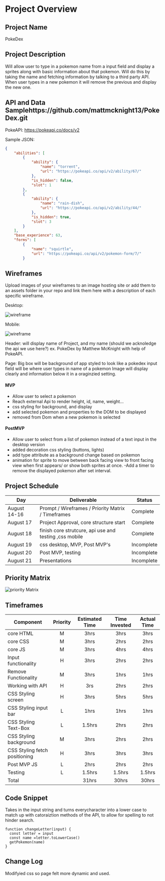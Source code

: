 # Project Overview

## Project Name

PokeDex

## Project Description

Will allow user to type in a pokemon name from a input field and display a sprites along with basic information about that pokemon.
Will do this by taking the name and fetching information by talking to a third party API.
When user types in a new pokemon it will remove the previous and display the new one.

## API and Data Samplehttps://github.com/mattmcknight13/PokeDex.git

PokeAPI: https://pokeapi.co/docs/v2

Sample JSON:
```json
{
    "abilities": [
        {
            "ability": {
                "name": "torrent",
                "url": "https://pokeapi.co/api/v2/ability/67/"
            },
            "is_hidden": false,
            "slot": 1
        },
        {
            "ability": {
                "name": "rain-dish",
                "url": "https://pokeapi.co/api/v2/ability/44/"
            },
            "is_hidden": true,
            "slot": 3
        }
    ],
    "base_experience": 63,
    "forms": [
        {
            "name": "squirtle",
            "url": "https://pokeapi.co/api/v2/pokemon-form/7/"
        }
```


## Wireframes

Upload images of your wireframes to an image hosting site or add them to an assets folder in your repo and link them here with a description of each specific wireframe.

Desktop:

![wireframe](https://imgur.com/xA8JDh3.png)


Mobile:

![wireframe](https://imgur.com/xz0FJYn.png)


Header: will display name of Project, and my name (should we acknoledge the api we use here?)
ex. PokeDex by Matthew McKnight with help of PokeAPI.

Page:
Big box will be background of app styled to look like a pokedex
input field will be where user types in name of a pokemon
Image will display clearly
and information below it in a oraginzied setting.

#### MVP 


- Allow user to select a pokemon 
- Reach external Api to render height, id, name, weight...
- css styling for background, and display
- add selected pokemon and properties to the DOM to be displayed
- removed from Dom when a new pokemon is selected


#### PostMVP 
- Allow user to select from a list of pokemon instead of a text input in the desktop version
- added decoration css styling (buttons, lights)
- add type attribute as a background change based on pokemon
- animation for sprite to move between back facing view to front facing view when first appears/ or show both sprites at once.
-Add a timer to remove the displayed pokemon after set interval.


## Project Schedule

|  Day | Deliverable | Status
|---|---| ---|
|August 14-16| Prompt / Wireframes / Priority Matrix / Timeframes | Complete
|August 17| Project Approval, core structure start | Complete
|August 18| finish core strutcure, api use and testing ,css mobile | Complete
|August 19| css desktop, MVP, Post MVP's | Incomplete
|August 20| Post MVP, testing | Incomplete
|August 21| Presentations | Incomplete

## Priority Matrix

![priority Matrix](https://imgur.com/nyzgGNe.png)

## Timeframes

| Component | Priority | Estimated Time | Time Invested | Actual Time |
| --- | :---: |  :---: | :---: | :---: |
| core HTML | M| 3hrs| 3hrs | 3hrs |
| core CSS | M| 3hrs| 2hrs | 2hrs |
| core JS | M| 3hrs| 4hrs | 4hrs |
| Input functionality | H | 3hrs | 2hrs | 2hrs |
| Remove Functionality | M | 3hrs | 1hrs | 1hrs|
| Working with API | H | 3rs| 2hrs | 2hrs |
| CSS Styling screen  | H | 3hrs | 5hrs | 5hrs |
| CSS Styling input bar  | L| 1hrs | 1hrs | 1hrs |
| CSS Styling Text-Box  | L | 1.5hrs | 2hrs | 2hrs |
| CSS Styling background  | M | 3hrs | 2hrs | 2hrs |
| CSS Styling fetch positioning  | H | 3hrs | 3hrs | 3hrs |
| Post MVP JS  | L | 2hrs | 2hrs | 2hrs |
| Testing  | L | 1.5hrs | 1.5hrs | 1.5hrs |
| Total |  | 31hrs| 30hrs | 30hrs |

## Code Snippet

 Takes in the input string and turns everycharacter into a lower case to match up with catoraiztion methods of the API, to allow for spelling to not hinder search.

```
function changeLetter(input) {
  const letter = input
  const name =letter.toLowerCase()
  getPokemon(name)
}
```

## Change Log
 Modifyied css so page felt more dynamic and used.
